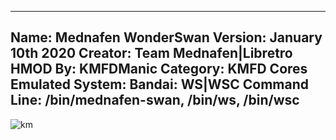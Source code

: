 -----------------------
Name: Mednafen WonderSwan
Version: January 10th 2020
Creator: Team Mednafen|Libretro
HMOD By: KMFDManic
Category: KMFD Cores
Emulated System: Bandai: WS|WSC
Command Line: /bin/mednafen-swan, /bin/ws, /bin/wsc
-----------------------
![km](https://i.imgur.com/w6zRICy.png)
